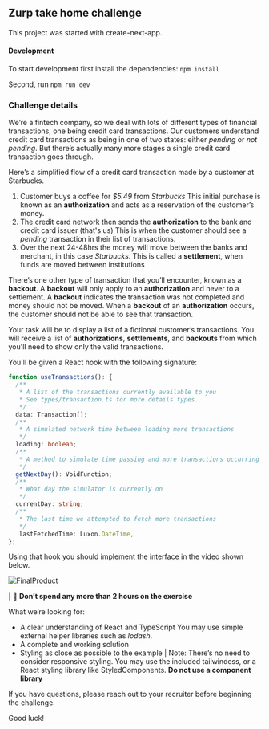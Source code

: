 ## Zurp take home challenge

This project was started with create-next-app.

#### Development

To start development first install the dependencies: `npm install`

Second, run `npm run dev`

### Challenge details

We’re a fintech company, so we deal with lots of different types of financial transactions, one being credit card transactions. Our customers understand credit card transactions as being in one of two states: either _pending_ or _not pending_. But there’s actually many more stages a single credit card transaction goes through.

Here’s a simplified flow of a credit card transaction made by a customer at Starbucks.

1. Customer buys a coffee for _$5.49_ from _Starbucks_
   This initial purchase is known as an **authorization** and acts as a reservation of the customer’s money.
1. The credit card network then sends the **authorization** to the bank and credit card issuer (that's us)
   This is when the customer should see a _pending_ transaction in their list of transactions.
1. Over the next 24-48hrs the money will move between the banks and merchant, in this case _Starbucks_.
   This is called a **settlement**, when funds are moved between institutions

There’s one other type of transaction that you’ll encounter, known as a **backout**. A **backout** will only apply to an **authorization** and never to a settlement. A **backout** indicates the transaction was not completed and money should not be moved. When a **backout** of an **authorization** occurs, the customer should not be able to see that transaction.

Your task will be to display a list of a fictional customer’s transactions. You will receive a list of **authorizations**, **settlements**, and **backouts** from which you'll need to show only the valid transactions.

You'll be given a React hook with the following signature:

```TypeScript
function useTransactions(): {
  /**
   * A list of the transactions currently available to you
   * See types/transaction.ts for more details types.
   */
  data: Transaction[];
  /**
   * A simulated network time between loading more transactions
   */
  loading: boolean;
  /**
   * A method to simulate time passing and more transactions occurring
   */
  getNextDay(): VoidFunction;
  /**
   * What day the simulator is currently on
   */
  currentDay: string;
  /**
   * The last time we attempted to fetch more transactions
   */
   lastFetchedTime: Luxon.DateTime,
};
```

Using that hook you should implement the interface in the video shown below.

[![FinalProduct](https://github.com/zurpinc/frontend-focused-interview/assets/6516758/ce59f45a-3379-48ed-ab0f-16f254918617)](https://www.loom.com/share/bcb74d98d1ac431e8d5b6a8f7964acc3?sid=6962de23-8e8b-4d66-a08b-d1bb950b8527)

| 🚨 **Don’t spend any more than 2 hours on the exercise**

What we’re looking for:

- A clear understanding of React and TypeScript
  You may use simple external helper libraries such as _lodash_.
- A complete and working solution
- Styling as close as possible to the example
  | Note: There’s no need to consider responsive styling.
  You may use the included tailwindcss, or a React styling library like StyledComponents. **Do not use a component library**

If you have questions, please reach out to your recruiter before beginning the challenge.

Good luck!
